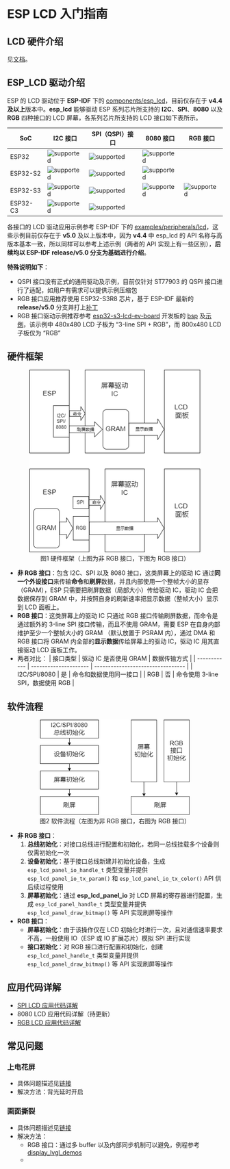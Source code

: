 # ESP LCD 入门指南

## LCD 硬件介绍

见[文档](esp_lcd_hardware.md)。

## ESP_LCD 驱动介绍

ESP 的 LCD 驱动位于 **ESP-IDF** 下的 [components/esp_lcd](https://github.com/espressif/esp-idf/tree/master/components/esp_lcd)，目前仅存在于 **v4.4 及以上**版本中。**esp_lcd** 能够驱动 ESP 系列芯片所支持的 **I2C**、**SPI**、**8080** 以及 **RGB** 四种接口的 LCD 屏幕，各系列芯片所支持的 LCD 接口如下表所示。

|   SoC    |                          I2C 接口                           |                          SPI（QSPI）接口                           |                          8080 接口                          |                          RGB 接口                           |
| -------- | ----------------------------------------------------------- | ----------------------------------------------------------- | ----------------------------------------------------------- | ----------------------------------------------------------- |
| ESP32    | ![supported](https://img.shields.io/badge/-Supported-green) | ![supported](https://img.shields.io/badge/-Supported-green) | ![supported](https://img.shields.io/badge/-Supported-green) |                                                             |
| ESP32-S2 | ![supported](https://img.shields.io/badge/-Supported-green) | ![supported](https://img.shields.io/badge/-Supported-green) | ![supported](https://img.shields.io/badge/-Supported-green) |                                                             |
| ESP32-S3 | ![supported](https://img.shields.io/badge/-Supported-green) | ![supported](https://img.shields.io/badge/-Supported-green) | ![supported](https://img.shields.io/badge/-Supported-green) | ![supported](https://img.shields.io/badge/-Supported-green) |
| ESP32-C3 | ![supported](https://img.shields.io/badge/-Supported-green) | ![supported](https://img.shields.io/badge/-Supported-green) |                                                             |                                                             |

各接口的 LCD 驱动应用示例参考 ESP-IDF 下的 [examples/peripherals/lcd](https://github.com/espressif/esp-idf/tree/master/examples/peripherals/lcd)，这些示例目前仅存在于 **v5.0** 及以上版本中，因为 **v4.4** 中 esp_lcd 的 API 名称与高版本基本一致，所以同样可以参考上述示例（两者的 API 实现上有一些区别），**后续均以 ESP-IDF release/v5.0 分支为基础进行介绍**。

**特殊说明如下**：
* QSPI 接口没有正式的通用驱动及示例，目前仅针对 ST77903 的 QSPI 接口进行了适配，如用户有需求可以提供示例压缩包
* RGB 接口应用推荐使用 ESP32-S3R8 芯片，基于 ESP-IDF 最新的 **release/v5.0** 分支并打上[补丁](https://github.com/espressif/esp-dev-kits/tree/master/esp32-s3-lcd-ev-board/factory#idf-patch)
* RGB 接口驱动示例推荐参考 [esp32-s3-lcd-ev-board](https://docs.espressif.com/projects/espressif-esp-dev-kits/zh_CN/latest/esp32s3/esp32-s3-lcd-ev-board/user_guide.html) 开发板的 [bsp](https://github.com/espressif/esp-bsp/tree/master/esp32_s3_lcd_ev_board) 及[示例](https://github.com/espressif/esp-bsp/tree/master/examples/display_lvgl_demos)，该示例中 480x480 LCD 子板为 “3-line SPI + RGB”，而 800x480 LCD 子板仅为 “RGB”

## 硬件框架

<div align=center ><img src="../_static/hardware_flow.png" width=400/></div>
<div align=center>图1  硬件框架（上图为非 RGB 接口，下图为 RGB 接口）</div>

* **非 RGB 接口**：包含 I2C、SPI 以及 8080 接口，这类屏幕上的驱动 IC 通过**同一个外设接口**来传输**命令**和**刷屏**数据，并且内部使用一个整帧大小的显存（GRAM），ESP 只需要把刷屏数据（局部大小）传给驱动 IC，驱动 IC 会把数据保存到 GRAM 中，并按照自身的刷新速率把显示数据（整帧大小）显示到 LCD 面板上。
* **RGB 接口**：这类屏幕上的驱动 IC 只通过 RGB 接口传输刷屏数据，而命令是通过额外的 3-line SPI 接口传输，而且不使用 GRAM，需要 ESP 在自身内部维护至少一个整帧大小的 GRAM （默认放置于 PSRAM 内），通过 DMA 和 RGB 接口将 GRAM 内全部的**显示数据**传给屏幕上的驱动 IC，驱动 IC 用其直接驱动 LCD 面板工作。
* 两者对比：
    |   接口类型   | 驱动 IC 是否使用 GRAM |           数据传输方式            |
    | ------------ | --------------------- | --------------------------------- |
    | I2C/SPI/8080 | 是                    | 命令和数据使用同一接口            |
    | RGB          | 否                    | 命令使用 3-line SPI，数据使用 RGB |

## 软件流程

<div align=center ><img src="../_static/software_flow.png" width=350/></div>
<div align=center>图2  软件流程（左图为非 RGB 接口，右图为 RGB 接口）</div>

* **非 RGB 接口**：
    1. **总线初始化**：对接口总线进行配置和初始化，若同一总线挂载多个设备则仅需初始化一次
    2. **设备初始化**：基于接口总线新建并初始化设备，生成 `esp_lcd_panel_io_handle_t` 类型变量并提供 `esp_lcd_panel_io_tx_param()` 和 `esp_lcd_panel_io_tx_color()` API 供后续过程使用
    3. **屏幕初始化**：通过 **esp_lcd_panel_io** 对 LCD 屏幕的寄存器进行配置，生成 `esp_lcd_panel_handle_t` 类型变量并提供 `esp_lcd_panel_draw_bitmap()` 等 API 实现刷屏等操作
* **RGB 接口**：
    * **屏幕初始化**：由于该操作仅在 LCD 初始化时进行一次，且对通信速率要求不高，一般使用 IO（ESP 或 IO 扩展芯片）模拟 SPI 进行实现
    * **接口初始化**：对 RGB 接口进行配置和初始化，创建 `esp_lcd_panel_handle_t` 类型变量并提供 `esp_lcd_panel_draw_bitmap()` 等 API 实现刷屏等操作

## 应用代码详解
* [SPI LCD 应用代码详解](./esp_lcd_spi.md)
* 8080 LCD 应用代码详解（待更新）
* [RGB LCD 应用代码详解](./esp_lcd_rgb.md)

## 常见问题

### 上电花屏
* 具体问题描述见[链接](https://www.cnblogs.com/linhaostudy/p/9579829.html)
* 解决方法：背光延时开启

### 画面撕裂
* 具体问题描述见[链接](https://cloud.tencent.com/developer/article/1339560)
* 解决方法：
    * RGB 接口：通过多 buffer 以及内部同步机制可以避免，例程参考 [display_lvgl_demos](https://github.com/espressif/esp-bsp/tree/master/examples/display_lvgl_demos)
    *
